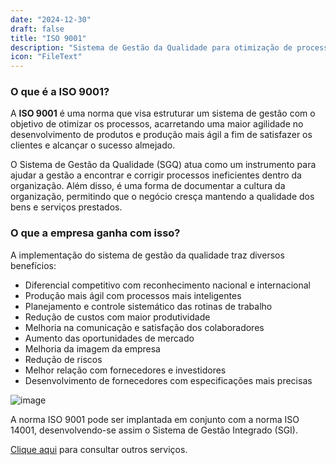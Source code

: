 ```yaml
---
date: "2024-12-30"
draft: false
title: "ISO 9001"
description: "Sistema de Gestão da Qualidade para otimização de processos e satisfação do cliente"
icon: "FileText"
---
```


### O que é a ISO 9001?

A **ISO 9001** é uma norma que visa estruturar um sistema de gestão com o objetivo de otimizar os processos, acarretando uma maior agilidade no desenvolvimento de produtos e produção mais ágil a fim de satisfazer os clientes e alcançar o sucesso almejado.

O Sistema de Gestão da Qualidade (SGQ) atua como um instrumento para ajudar a gestão a encontrar e corrigir processos ineficientes dentro da organização. Além disso, é uma forma de documentar a cultura da organização, permitindo que o negócio cresça mantendo a qualidade dos bens e serviços prestados.

### O que a empresa ganha com isso?

A implementação do sistema de gestão da qualidade traz diversos benefícios:

- Diferencial competitivo com reconhecimento nacional e internacional
- Produção mais ágil com processos mais inteligentes
- Planejamento e controle sistemático das rotinas de trabalho
- Redução de custos com maior produtividade
- Melhoria na comunicação e satisfação dos colaboradores
- Aumento das oportunidades de mercado
- Melhoria da imagem da empresa
- Redução de riscos
- Melhor relação com fornecedores e investidores
- Desenvolvimento de fornecedores com especificações mais precisas

![image](/images/bannerimage.webp)

A norma ISO 9001 pode ser implantada em conjunto com a norma ISO 14001, desenvolvendo-se assim o Sistema de Gestão Integrado (SGI).

[Clique aqui](/servicos) para consultar outros serviços. 
